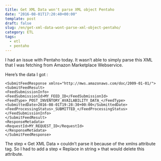 ```yaml
---
title: Get XML Data won't parse XML object Pentaho
date: "2016-08-01T17:20:40+00:00"
template: post
draft: false
slug: /en/get-xml-data-wont-parse-xml-object-pentaho/
category: ETL
tags:
  - etl
  - pentaho
---
```


I had an issue with Pentaho today. It wasn&rsquo;t able to simply parse this XML that I was fetching from Amazon Marketplace Webservice.

Here&rsquo;s the data I got :

```
<SubmitFeedResponse xmlns="http://mws.amazonaws.com/doc/2009-01-01/">
<SubmitFeedResult>
<FeedSubmissionInfo>
<FeedSubmissionId>MY_FEED_ID</FeedSubmissionId>
<FeedType>_POST_INVENTORY_AVAILABILITY_DATA_</FeedType>
<SubmittedDate>2016-08-01T19:28:30+00:00</SubmittedDate>
<FeedProcessingStatus>_SUBMITTED_</FeedProcessingStatus>
</FeedSubmissionInfo>
</SubmitFeedResult>
<ResponseMetadata>
<RequestId>MY_REQUEST_ID</RequestId>
</ResponseMetadata>
</SubmitFeedResponse>
```

The step « Get XML Data » couldn&rsquo;t parse it because of the xmlns attribute tag. So I had to add a step « Replace in string » that would delete this attribute.
